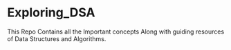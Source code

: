 # Exploring_DSA
This Repo Contains all the Important concepts Along with guiding resources  of Data Structures and Algorithms.
